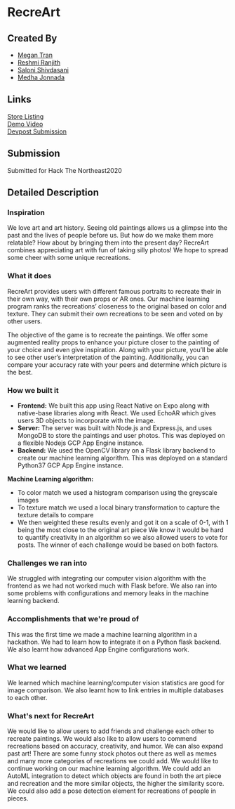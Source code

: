 # RecreArt

## Created By

- [Megan Tran](https://github.com/meganjtran)
- [Reshmi Ranjith](https://github.com/ReshmiCode)
- [Saloni Shivdasani](https://github.com/SaloniSS)
- [Medha Jonnada](https://github.com/medhajon)

## Links

[Store Listing](https://play.google.com/store)   
[Demo Video](https://www.youtube.com/watch?v=z_g37rVeYLQ)  
[Devpost Submission](https://devpost.com/software/recreart)  

## Submission
Submitted for Hack The Northeast2020

## Detailed Description

### Inspiration

We love art and art history. Seeing old paintings allows us a glimpse into the past and the lives of people before us. But how do we make them more relatable? How about by bringing them into the present day? RecreArt combines appreciating art with fun of taking silly photos! We hope to spread some cheer with some unique recreations.

### What it does

RecreArt provides users with different famous portraits to recreate their in their own way, with their own props or AR ones. Our machine learning program ranks the recreations’ closeness to the original based on color and texture. They can submit their own recreations to be seen and voted on by other users.

The objective of the game is to recreate the paintings. We offer some augmented reality props to enhance your picture closer to the painting of your choice and even give inspiration. Along with your picture, you’ll be able to see other user’s interpretation of the painting. Additionally, you can compare your accuracy rate with your peers and determine which picture is the best.

### How we built it

- **Frontend:** We built this app using React Native on Expo along with native-base libraries along with React. We used EchoAR which gives users 3D objects to incorporate with the image.  
- **Server:** The server was built with Node.js and Express.js, and uses MongoDB to store the paintings and user photos. This was deployed on a flexible Nodejs GCP App Engine instance.  
- **Backend:** We used the OpenCV library on a Flask library backend to create our machine learning algorithm. This was deployed on a standard Python37 GCP App Engine instance.

**Machine Learning algorithm:**
- To color match we used a histogram comparison using the greyscale images
- To texture match we used a local binary transformation to capture the texture details to compare
- We then weighted these results evenly and got it on a scale of 0-1, with 1 being the most close to the original art piece We know it would be hard to quantify creativity in an algorithm so we also allowed users to vote for posts. The winner of each challenge would be based on both factors.

### Challenges we ran into

We struggled with integrating our computer vision algorithm with the frontend as we had not worked much with Flask before. We also ran into some problems with configurations and memory leaks in the machine learning backend.

### Accomplishments that we're proud of

This was the first time we made a machine learning algorithm in a hackathon. We had to learn how to integrate it on a Python flask backend. We also learnt how advanced App Engine configurations work.

### What we learned

We learned which machine learning/computer vision statistics are good for image comparison. We also learnt how to link entries in multiple databases to each other.

### What's next for RecreArt

We would like to allow users to add friends and challenge each other to recreate paintings. We would also like to allow users to commend recreations based on accuracy, creativity, and humor. We can also expand past art! There are some funny stock photos out there as well as memes and many more categories of recreations we could add. We would like to continue working on our machine learning algorithm. We could add an AutoML integration to detect which objects are found in both the art piece and recreation and the more similar objects, the higher the similarity score. We could also add a pose detection element for recreations of people in pieces.
